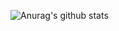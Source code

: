 ![Anurag's github stats](https://github-readme-stats.vercel.app/api?username=alovega&show_icons=true)